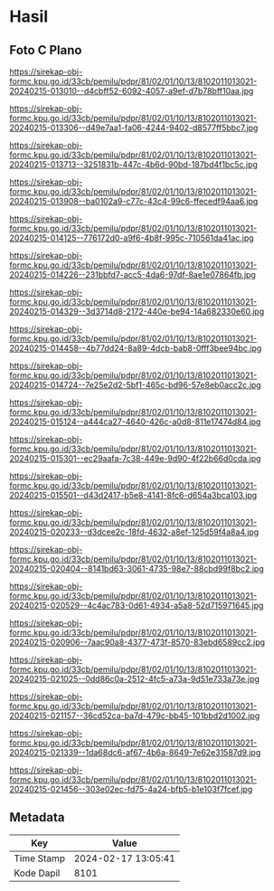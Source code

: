 # Hasil

## Foto C Plano

https://sirekap-obj-formc.kpu.go.id/33cb/pemilu/pdpr/81/02/01/10/13/8102011013021-20240215-013010--d4cbff52-6092-4057-a9ef-d7b78bff10aa.jpg

https://sirekap-obj-formc.kpu.go.id/33cb/pemilu/pdpr/81/02/01/10/13/8102011013021-20240215-013306--d49e7aa1-fa06-4244-9402-d8577ff5bbc7.jpg

https://sirekap-obj-formc.kpu.go.id/33cb/pemilu/pdpr/81/02/01/10/13/8102011013021-20240215-013713--3251831b-447c-4b6d-90bd-187bd4f1bc5c.jpg

https://sirekap-obj-formc.kpu.go.id/33cb/pemilu/pdpr/81/02/01/10/13/8102011013021-20240215-013908--ba0102a9-c77c-43c4-99c6-ffecedf94aa6.jpg

https://sirekap-obj-formc.kpu.go.id/33cb/pemilu/pdpr/81/02/01/10/13/8102011013021-20240215-014125--776172d0-a9f6-4b8f-995c-710561da41ac.jpg

https://sirekap-obj-formc.kpu.go.id/33cb/pemilu/pdpr/81/02/01/10/13/8102011013021-20240215-014226--231bbfd7-acc5-4da6-97df-8ae1e07864fb.jpg

https://sirekap-obj-formc.kpu.go.id/33cb/pemilu/pdpr/81/02/01/10/13/8102011013021-20240215-014329--3d3714d8-2172-440e-be94-14a682330e60.jpg

https://sirekap-obj-formc.kpu.go.id/33cb/pemilu/pdpr/81/02/01/10/13/8102011013021-20240215-014458--4b77dd24-8a89-4dcb-bab8-0fff3bee94bc.jpg

https://sirekap-obj-formc.kpu.go.id/33cb/pemilu/pdpr/81/02/01/10/13/8102011013021-20240215-014724--7e25e2d2-5bf1-465c-bd96-57e8eb0acc2c.jpg

https://sirekap-obj-formc.kpu.go.id/33cb/pemilu/pdpr/81/02/01/10/13/8102011013021-20240215-015124--a444ca27-4640-426c-a0d8-811e17474d84.jpg

https://sirekap-obj-formc.kpu.go.id/33cb/pemilu/pdpr/81/02/01/10/13/8102011013021-20240215-015301--ec29aafa-7c38-449e-9d90-4f22b66d0cda.jpg

https://sirekap-obj-formc.kpu.go.id/33cb/pemilu/pdpr/81/02/01/10/13/8102011013021-20240215-015501--d43d2417-b5e8-4141-8fc6-d654a3bca103.jpg

https://sirekap-obj-formc.kpu.go.id/33cb/pemilu/pdpr/81/02/01/10/13/8102011013021-20240215-020233--d3dcee2c-18fd-4632-a8ef-125d59f4a8a4.jpg

https://sirekap-obj-formc.kpu.go.id/33cb/pemilu/pdpr/81/02/01/10/13/8102011013021-20240215-020404--8141bd63-3061-4735-98e7-88cbd99f8bc2.jpg

https://sirekap-obj-formc.kpu.go.id/33cb/pemilu/pdpr/81/02/01/10/13/8102011013021-20240215-020529--4c4ac783-0d61-4934-a5a8-52d715971645.jpg

https://sirekap-obj-formc.kpu.go.id/33cb/pemilu/pdpr/81/02/01/10/13/8102011013021-20240215-020906--7aac90a8-4377-473f-8570-83ebd6589cc2.jpg

https://sirekap-obj-formc.kpu.go.id/33cb/pemilu/pdpr/81/02/01/10/13/8102011013021-20240215-021025--0dd86c0a-2512-4fc5-a73a-9d51e733a73e.jpg

https://sirekap-obj-formc.kpu.go.id/33cb/pemilu/pdpr/81/02/01/10/13/8102011013021-20240215-021157--36cd52ca-ba7d-479c-bb45-101bbd2d1002.jpg

https://sirekap-obj-formc.kpu.go.id/33cb/pemilu/pdpr/81/02/01/10/13/8102011013021-20240215-021339--1da68dc6-af67-4b6a-8649-7e62e31587d9.jpg

https://sirekap-obj-formc.kpu.go.id/33cb/pemilu/pdpr/81/02/01/10/13/8102011013021-20240215-021456--303e02ec-fd75-4a24-bfb5-b1e103f7fcef.jpg


## Metadata

| Key        | Value               |
| ---------- | ------------------- |
| Time Stamp | 2024-02-17 13:05:41 |
| Kode Dapil | 8101                |



